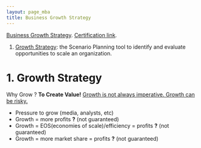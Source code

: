 ```yaml
---
layout: page_mba
title: Business Growth Strategy
---
```



[Business Growth Strategy](https://www.coursera.org/learn/uva-darden-business-growth-strategy/home/module/1). [Certification link]().


1. [Growth Strategy](#l1): the Scenario Planning tool to identify and evaluate opportunities to scale an organization.


<a name="l1"></a>
# 1. Growth Strategy

Why Grow ? **To Create Value!** <u>Growth is not always imperative. Growth can be risky.</u>
* Pressure to grow (media, analysts, etc)
* Growth = more profits **?** (not guaranteed)
* Growth = EOS(economies of scale)/efficiency = profits **?** (not guaranteed)
* Growth = more market share = profits **?** (not guaranteed)
